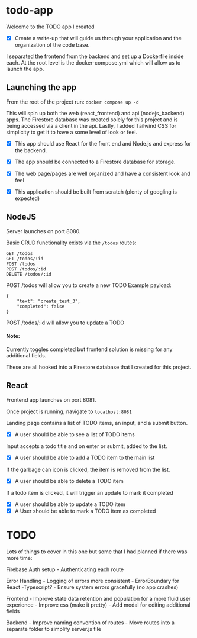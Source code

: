 # todo-app

Welcome to the TODO app I created

- [x] Create a write-up that will guide us through your application and the organization of the code base.

I separated the frontend from the backend and set up a Dockerfile inside each. At the root level is the docker-compose.yml which will allow us to launch the app.

## Launching the app

From the root of the project run:
`docker compose up -d`

This will spin up both the web (react_frontend) and api (nodejs_backend) apps. The Firestore database was created solely for this project and is being accessed via a client in the api. Lastly, I added Tailwind CSS for simplicity to get it to have a some level of look or feel.

- [x] This app should use React for the front end and Node.js and express for the backend.
- [x] The app should be connected to a Firestore database for storage.

- [x] The web page/pages are well organized and have a consistent look and feel

- [x] This application should be built from scratch (plenty of googling is expected)

## NodeJS

Server launches on port 8080.

Basic CRUD functionality exists via the `/todos` routes:

```
GET /todos
GET /todos/:id
POST /todos
POST /todos/:id
DELETE /todos/:id
```

POST /todos will allow you to create a new TODO
Example payload:
```
{
    "text": "create_test_3",
    "completed": false
}
```

POST /todos/:id will allow you to update a TODO
#### Note:
Currently toggles completed but frontend solution is missing for any additional fields.

These are all hooked into a Firestore database that I created for this project.

## React

Frontend app launches on port 8081.

Once project is running, navigate to `localhost:8081`

Landing page contains a list of TODO items, an input, and a submit button.

- [x] A user should be able to see a list of TODO items

Input accepts a todo title and on enter or submit, added to the list.

- [x] A user should be able to add a TODO item to the main list

If the garbage can icon is clicked, the item is removed from the list.

- [x] A user should be able to delete a TODO item

If a todo item is clicked, it will trigger an update to mark it completed
    
- [x] A user should be able to update a TODO item
- [x] A User should be able to mark a TODO item as completed

# TODO

Lots of things to cover in this one but some that I had planned if there was more time:


Firebase Auth setup
    - Authenticating each route

Error Handling
    - Logging of errors more consistent
    - ErrorBoundary for React
        -Typescript?
    - Ensure system errors gracefully (no app crashes)

Frontend
    - Improve state data retention and population for a more fluid user experience
    - Improve css (make it pretty)
    - Add modal for editing additional fields

Backend
    - Improve naming convention of routes
    - Move routes into a separate folder to simplify server.js file